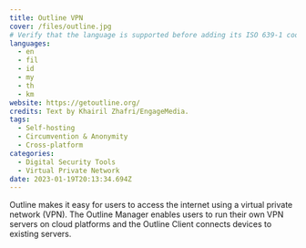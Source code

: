 ```yaml
---
title: Outline VPN
cover: /files/outline.jpg
# Verify that the language is supported before adding its ISO 639-1 code here. without the country code, i.e. ms instead of ms_MY.
languages:
  - en
  - fil
  - id
  - my
  - th
  - km
website: https://getoutline.org/
credits: Text by Khairil Zhafri/EngageMedia.
tags:
  - Self-hosting
  - Circumvention & Anonymity
  - Cross-platform
categories:
  - Digital Security Tools
  - Virtual Private Network
date: 2023-01-19T20:13:34.694Z
---
```

O﻿utline makes it easy for users to access the internet using a virtual private network (VPN). The Outline Manager enables users to run their own VPN servers on cloud platforms and the Outline Client connects devices to existing servers.